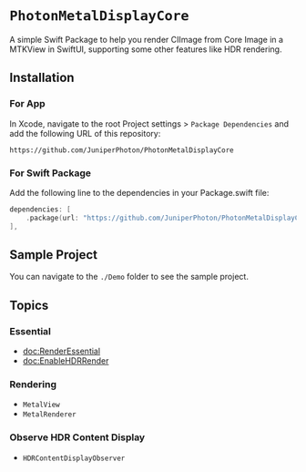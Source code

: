 # ``PhotonMetalDisplayCore``

A simple Swift Package to help you render CIImage from Core Image in a MTKView in SwiftUI, supporting some other features like HDR rendering.

## Installation

### For App

In Xcode, navigate to the root Project settings > `Package Dependencies` and add the following URL of this repository:

```
https://github.com/JuniperPhoton/PhotonMetalDisplayCore
```

### For Swift Package

Add the following line to the dependencies in your Package.swift file:

```swift
dependencies: [
    .package(url: "https://github.com/JuniperPhoton/PhotonMetalDisplayCore", from: "1.0.1")
],
```

## Sample Project

You can navigate to the `./Demo` folder to see the sample project.

## Topics

### Essential

- <doc:RenderEssential>
- <doc:EnableHDRRender>

### Rendering

- ``MetalView``
- ``MetalRenderer``

### Observe HDR Content Display

- ``HDRContentDisplayObserver``
